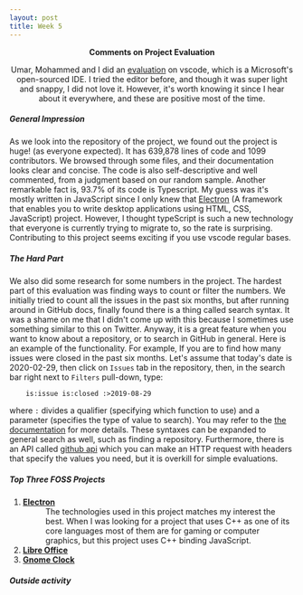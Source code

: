 ```yaml
---
layout: post
title: Week 5
---
```


[/]: # (Title)
<p align="center"><b>Comments on Project Evaluation</b></p>
<p align="center">
    Umar, Mohammed and I did an <a href="https://github.com/hunter-college-ossd-
    spr-2020/project-evaluation/blob/master/vscode_evaluation.md">evaluation</a>
    on vscode, which is a Microsoft's open-sourced IDE. I tried the editor
    before, and though it was super light and snappy, I did not love it.
    However, it's worth knowing it since I hear about it everywhere, and these
    are positive most of the time.
</p>


[//]: # (Content)
##### General Impression

As we look into the repository of the project, we found out the project is huge!
(as everyone expected). It has 639,878 lines of code and 1099 contributors. We
browsed through some files, and their documentation looks clear and concise. The
code is also self-descriptive and well commented, from a judgment based on our
random sample. Another remarkable fact is, 93.7% of its code is Typescript. My
guess was it's mostly written in JavaScript since I only knew that
[Electron][ELECTRON] (A framework that enables you to write desktop applications
using HTML, CSS, JavaScript) project. However, I thought typeScript is such a
new technology that everyone is currently trying to migrate to, so the rate is
surprising. Contributing to this project seems exciting if you use vscode
regular bases.


##### The Hard Part

We also did some research for some numbers in the project. The hardest part of
this evaluation was finding ways to count or filter the numbers. We initially
tried to count all the issues in the past six months, but after running around
in GitHub docs, finally found there is a thing called search syntax. It was a
shame on me that I didn't come up with this because I sometimes use something
similar to this on Twitter. Anyway, it is a great feature when you want to know
about a repository, or to search in GitHub in general. Here is an example of the
functionality. For example, If you are to find how many issues were closed in
the past six months. Let's assume that today's date is 2020-02-29, then click on
`Issues` tab in the repository, then, in the search bar right next to `Filters`
pull-down, type:  
```
    is:issue is:closed :>2019-08-29
```
where `:` divides a qualifier (specifying which function to use) and a parameter
(specifies the type of value to search). You may refer to the [the
documentation][GH_SEARCH_DOC] for more details. These syntaxes can be expanded
to general search as well, such as finding a repository. Furthermore, there is
an API called [github api][GH_API] which you can make an HTTP request with
headers that specify the values you need, but it is overkill for simple
evaluations.


##### Top Three FOSS Projects

<dl><ol>
    <li>
        <dt><b><a href="https://www.electronjs.org"> Electron </a></b></dt>
        <dd>The technologies used in this project matches my interest the best.
        When I was looking for a project that uses C++ as one of its core
        languages most of them are for gaming or computer graphics, but this
        project uses C++ binding JavaScript.</dd>
    </li>
    <li>
        <dt><b><a href="https://www.libreoffice.org/">Libre Office</a></b></dt>
        <dd> </dd>
    </li>
    <li>
        <dt><b><a href="https://www.electronjs.org">Gnome Clock</a></b></dt>
        <dd> </dd>
    </li>
</ol></dl>

##### Outside activity

[ELECTRON]: https://www.electronjs.org
[GH_SEARCH_DOC]: https://help.github.com/en/github/searching-for-information-on-github/searching-issues-and-pull-requests
[GH_API]: https://developer.github.com/v3/
